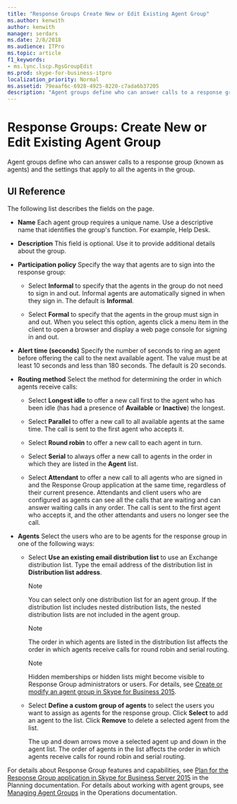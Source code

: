 ```yaml
---
title: "Response Groups Create New or Edit Existing Agent Group"
ms.author: kenwith
author: kenwith
manager: serdars
ms.date: 2/8/2018
ms.audience: ITPro
ms.topic: article
f1_keywords:
- ms.lync.lscp.RgsGroupEdit
ms.prod: skype-for-business-itpro
localization_priority: Normal
ms.assetid: 79eaaf6c-6928-4925-8220-c7ada6b37205
description: "Agent groups define who can answer calls to a response group (known as agents) and the settings that apply to all the agents in the group."
---
```


# Response Groups: Create New or Edit Existing Agent Group
 
Agent groups define who can answer calls to a response group (known as agents) and the settings that apply to all the agents in the group.
  
## UI Reference

The following list describes the fields on the page.
  
- **Name** Each agent group requires a unique name. Use a descriptive name that identifies the group's function. For example, Help Desk.
    
- **Description** This field is optional. Use it to provide additional details about the group.
    
- **Participation policy** Specify the way that agents are to sign into the response group:
    
  - Select **Informal** to specify that the agents in the group do not need to sign in and out. Informal agents are automatically signed in when they sign in. The default is **Informal**.
    
  - Select **Formal** to specify that the agents in the group must sign in and out. When you select this option, agents click a menu item in the client to open a browser and display a web page console for signing in and out.
    
- **Alert time (seconds)** Specify the number of seconds to ring an agent before offering the call to the next available agent. The value must be at least 10 seconds and less than 180 seconds. The default is 20 seconds.
    
- **Routing method** Select the method for determining the order in which agents receive calls:
    
  - Select **Longest idle** to offer a new call first to the agent who has been idle (has had a presence of **Available** or **Inactive**) the longest.
    
  - Select **Parallel** to offer a new call to all available agents at the same time. The call is sent to the first agent who accepts it.
    
  - Select **Round robin** to offer a new call to each agent in turn.
    
  - Select **Serial** to always offer a new call to agents in the order in which they are listed in the **Agent** list.
    
  - Select **Attendant** to offer a new call to all agents who are signed in and the Response Group application at the same time, regardless of their current presence. Attendants and client users who are configured as agents can see all the calls that are waiting and can answer waiting calls in any order. The call is sent to the first agent who accepts it, and the other attendants and users no longer see the call.
    
- **Agents** Select the users who are to be agents for the response group in one of the following ways:
    
  - Select **Use an existing email distribution list** to use an Exchange distribution list. Type the email address of the distribution list in **Distribution list address**.
    
    > [!NOTE]
    > You can select only one distribution list for an agent group. If the distribution list includes nested distribution lists, the nested distribution lists are not included in the agent group. 
  
    > [!NOTE]
    > The order in which agents are listed in the distribution list affects the order in which agents receive calls for round robin and serial routing. 
  
    > [!NOTE]
    > Hidden memberships or hidden lists might become visible to Response Group administrators or users. For details, see [Create or modify an agent group in Skype for Business 2015](../../../deploy/deploy-enterprise-voice/create-or-modify-an-agent-group.md). 
  
  - Select **Define a custom group of agents** to select the users you want to assign as agents for the response group. Click **Select** to add an agent to the list. Click **Remove** to delete a selected agent from the list.
    
    The up and down arrows move a selected agent up and down in the agent list. The order of agents in the list affects the order in which agents receive calls for round robin and serial routing.
    
For details about Response Group features and capabilities, see [Plan for the Response Group application in Skype for Business Server 2015](../../../plan-your-deployment/enterprise-voice-solution/response-group.md) in the Planning documentation. For details about working with agent groups, see [Managing Agent Groups](http://technet.microsoft.com/library/36084cdc-38f1-4c45-922f-f81c7e86210c.aspx) in the Operations documentation.
  

